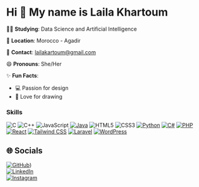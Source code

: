 # Hi 👋 My name is Laila Khartoum

👩‍🎓 **Studying**: Data Science and Artificial Intelligence

📍 **Location**: Morocco - Agadir  

📩 **Contact**: lailakartoum@gmail.com

😄 **Pronouns**: She/Her

✨ **Fun Facts**:  
- 💻 Passion for design  
- 🎨 Love for drawing

### Skills

![C](https://img.shields.io/badge/C-00599C?style=flat&logo=c&logoColor=white)
![C++](https://img.shields.io/badge/C++-00599C?style=flat&logo=c%2B%2B&logoColor=white)
![JavaScript](https://img.shields.io/badge/JavaScript-323330?style=flat&logo=javascript&logoColor=F7DF1E)
[![Java](https://img.shields.io/badge/Java-007396?style=flat&logo=java&logoColor=white)](https://www.oracle.com/java/)
![HTML5](https://img.shields.io/badge/HTML5-E34F26?style=flat&logo=html5&logoColor=white)
![CSS3](https://img.shields.io/badge/CSS3-1572B6?style=flat&logo=css3&logoColor=white)
[![Python](https://img.shields.io/badge/Python-3776AB?style=flat&logo=python&logoColor=white)](https://www.python.org/)
[![C#](https://img.shields.io/badge/C%23-239120?style=flat&logo=c-sharp&logoColor=white)](https://docs.microsoft.com/en-us/dotnet/csharp/)
[![PHP](https://img.shields.io/badge/PHP-777BB4?style=flat&logo=php&logoColor=white)](https://www.php.net/)
[![React](https://img.shields.io/badge/React-20232A?style=flat&logo=react&logoColor=61DAFB)](https://reactjs.org/)
[![Tailwind CSS](https://img.shields.io/badge/Tailwind_CSS-38B2AC?style=flat&logo=tailwind-css&logoColor=white)](https://tailwindcss.com/)
[![Laravel](https://img.shields.io/badge/Laravel-FF2D20?style=flat&logo=laravel&logoColor=white)](https://laravel.com/)
[![WordPress](https://img.shields.io/badge/WordPress-21759B?style=flat&logo=wordpress&logoColor=white)](https://wordpress.org/)


## 🌐 Socials
[![GitHub](https://img.shields.io/badge/GitHub-000?style=for-the-badge&logo=github&logoColor=white)](https://github.com/lailakhartoum))  
[![LinkedIn](https://img.shields.io/badge/LinkedIn-0077B5?style=for-the-badge&logo=linkedin&logoColor=white)](https://www.linkedin.com/in/laila-khartoum-9a92492a3)  
[![Instagram](https://img.shields.io/badge/Instagram-E4405F?style=for-the-badge&logo=instagram&logoColor=white)](https://www.instagram.com/your-instagram-username)  

